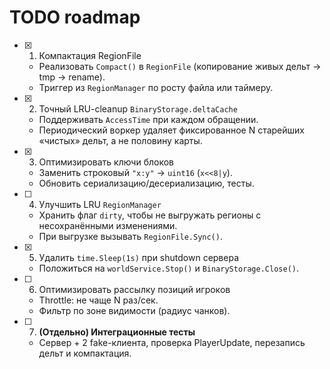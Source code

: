 # TODO roadmap

- [x] 1. Компактация RegionFile
  - Реализовать `Compact()` в `RegionFile` (копирование живых дельт → tmp → rename).
  - Триггер из `RegionManager` по росту файла или таймеру.

- [x] 2. Точный LRU-cleanup `BinaryStorage.deltaCache`
  - Поддерживать `AccessTime` при каждом обращении.
  - Периодический воркер удаляет фиксированное N старейших «чистых» дельт, а не половину карты.

- [x] 3. Оптимизировать ключи блоков
  - Заменить строковый `"x:y"` → `uint16` (`x<<8|y`).
  - Обновить сериализацию/десериализацию, тесты.

- [ ] 4. Улучшить LRU `RegionManager`
  - Хранить флаг `dirty`, чтобы не выгружать регионы с несохранёнными изменениями.
  - При выгрузке вызывать `RegionFile.Sync()`.

- [x] 5. Удалить `time.Sleep(1s)` при shutdown сервера
  - Положиться на `worldService.Stop()` и `BinaryStorage.Close()`.

- [ ] 6. Оптимизировать рассылку позиций игроков
  - Throttle: не чаще N раз/сек.
  - Фильтр по зоне видимости (радиус чанков).

- [ ] 7. **(Отдельно) Интеграционные тесты**
  - Сервер + 2 fake-клиента, проверка PlayerUpdate, перезапись дельт и компактация. 